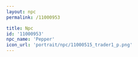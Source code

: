 ```yaml
---
layout: npc
permalink: /11000953

title: Npc
id: '11000953'
npc_name: 'Pepper'
icon_url: 'portrait/npc/11000515_trader1_p.png'
---
```

